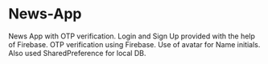# News-App
News App with OTP verification.
Login and Sign Up provided with the help of Firebase.
OTP verification using Firebase.
Use of avatar for Name initials.
Also used SharedPreference for local DB.
